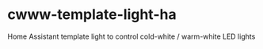 # cwww-template-light-ha
Home Assistant template light to control cold-white / warm-white LED lights
